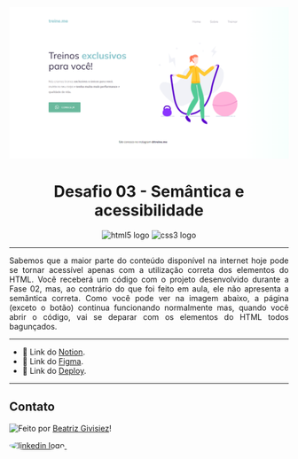 ![Bug 02](./desafio01.png "Bug 02")

<h1 align="center">Desafio 03 - Semântica e acessibilidade</h1>

<div align="center">
  <img src="https://cdn.jsdelivr.net/gh/devicons/devicon/icons/html5/html5-original.svg" height="40" width="52" alt="html5 logo"  />
  <img src="https://cdn.jsdelivr.net/gh/devicons/devicon/icons/css3/css3-original.svg" height="40" width="52" alt="css3 logo"  />
</div>

---

<p align="justify">Sabemos que a maior parte do conteúdo disponível na internet hoje pode se tornar acessível apenas com a utilização correta dos elementos do HTML. Você receberá um código com o projeto desenvolvido durante a Fase 02, mas, ao contrário do que foi feito em aula, ele não apresenta a semântica correta. Como você pode ver na imagem abaixo, a página (exceto o botão) continua funcionando normalmente mas, quando você abrir o código, vai se deparar com os elementos do HTML todos bagunçados.</p>
<hr/>

- 🚀 Link do [Notion](https://efficient-sloth-d85.notion.site/Intermedi-rio-Sem-ntica-e-acessibilidade-849b1ec224c349e3854a20aed395a45f).<br/>
- 🚀 Link do [Figma](https://www.figma.com/file/rkDOHGPwwFtBNqEdHSuQPd/Projeto-02---Explorer?node-id=0%3A1).<br/>
- 🚀 Link do [Deploy](https://rocketseat-explorer-bug02.vercel.app/).<br/>

---

## Contato

<img align="left" src="https://avatars.githubusercontent.com/BeatrizGivisiez?size=100">

Feito por [Beatriz Givisiez](https://github.com/BeatrizGivisiez)!

<a href="https://www.linkedin.com/in/beatriz-givisiez/" target="_blank">
    <img style="border-radius:50%;" src="https://raw.githubusercontent.com/maurodesouza/profile-readme-generator/master/src/assets/icons/social/linkedin/default.svg" width="52" height="40" alt="linkedin logo"  />
  </a>&nbsp;
